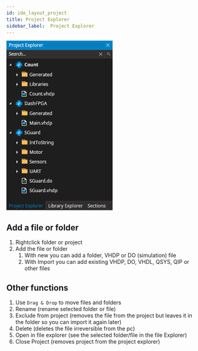 ```yaml
---
id: ide_layout_project
title: Project Explorer
sidebar_label:  Project Explorer
---
```


<img style="margin: 0" src="assets/ide/Explorer.PNG">

## Add a file or folder
1. Rightclick folder or project
2. Add the file or folder
   1. With new you can add a folder, VHDP or DO (simulation) file
   2. With Import you can add existing VHDP, DO, VHDL, QSYS, QIP or other files

## Other functions
1. Use `Drag & Drop` to move files and folders
2. Rename (rename selected folder or file)
3. Exclude from project (removes the file from the project but leaves it in the folder so you can import it again later)
4. Delete (deletes the file irreversible from the pc)
5. Open in file explorer (see the selected folder/file in the file Explorer)
6. Close Project (removes project from the project explorer)